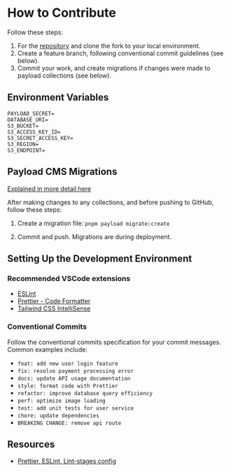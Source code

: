 # How to Contribute

Follow these steps:

1. For the [repository](https://github.com/pieter-dutoit/the-grand-collection) and clone the fork to your local environment.
2. Create a feature branch, following conventional commit guidelines (see below).
3. Commit your work, and create migrations if changes were made to payload collections (see below).

## Environment Variables

```env
PAYLOAD_SECRET=
DATABASE_URI=
S3_BUCKET=
S3_ACCESS_KEY_ID=
S3_SECRET_ACCESS_KEY=
S3_REGION=
S3_ENDPOINT=
```

## Payload CMS Migrations

[Explained in more detail here](https://payloadcms.com/docs/database/migrations#when-to-run-migrations)

After making changes to any collections, and before pushing to GitHub, follow these steps:

1. Create a migration file: `pnpm payload migrate:create`

2. Commit and push. Migrations are during deployment.

## Setting Up the Development Environment

### Recommended VSCode extensions

- [ESLint](https://marketplace.visualstudio.com/items?itemName=dbaeumer.vscode-eslint)
- [Prettier - Code Formatter](https://marketplace.visualstudio.com/items?itemName=esbenp.prettier-vscode)
- [Tailwind CSS IntelliSense](https://marketplace.visualstudio.com/items?itemName=bradlc.vscode-tailwindcss)

### Conventional Commits

Follow the conventional commits specification for your commit messages. Common examples include:

- `feat: add new user login feature`
- `fix: resolve payment processing error`
- `docs: update API usage documentation`
- `style: format code with Prettier`
- `refactor: improve database query efficiency`
- `perf: optimize image loading`
- `test: add unit tests for user service`
- `chore: update dependencies`
- `BREAKING CHANGE: remove api route`

## Resources

- [Prettier, ESLint, Lint-stages config](https://www.freecodecamp.org/news/how-to-set-up-eslint-prettier-stylelint-and-lint-staged-in-nextjs/#heading-set-up-prettier)
